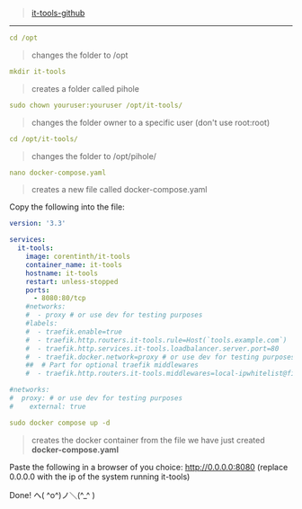 >[it-tools-github](https://github.com/CorentinTh/it-tools)
_________________________________________________________

```yml
cd /opt
```

>changes the folder to /opt

```yml
mkdir it-tools
```

>creates a folder called pihole

```yml
sudo chown youruser:youruser /opt/it-tools/
```

>changes the folder owner to a specific user (don't use root:root)

```yml
cd /opt/it-tools/
```

>changes the folder to /opt/pihole/

```yml
nano docker-compose.yaml
```

>creates a new file called docker-compose.yaml

Copy the following into the file:

```yml
version: '3.3'

services:
  it-tools:
    image: corentinth/it-tools
    container_name: it-tools
    hostname: it-tools
    restart: unless-stopped
    ports:
      - 8080:80/tcp
    #networks:
    #  - proxy # or use dev for testing purposes
    #labels:
    #  - traefik.enable=true
    #  - traefik.http.routers.it-tools.rule=Host(`tools.example.com`)
    #  - traefik.http.services.it-tools.loadbalancer.server.port=80
    #  - traefik.docker.network=proxy # or use dev for testing purposes
    ##  # Part for optional traefik middlewares
    #  - traefik.http.routers.it-tools.middlewares=local-ipwhitelist@file

#networks:
#  proxy: # or use dev for testing purposes
#    external: true
```

```yml
sudo docker compose up -d
```

>creates the docker container from the file we have just created **docker-compose.yaml**

Paste the following in a browser of you choice: http://0.0.0.0:8080 (replace 0.0.0.0 with the ip of the system running it-tools)

Done! ヘ( ^o^)ノ＼(^_^ )